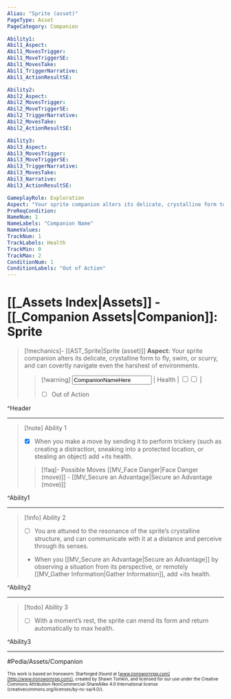 ```yaml
---
Alias: "Sprite (asset)"
PageType: Asset
PageCategory: Companion

Ability1:
Abil1_Aspect:
Abil1_MovesTrigger:
Abil1_MoveTriggerSE:
Abil1_MovesTake:
Abil1_TriggerNarrative:
Abil1_ActionResultSE:

Ability2:
Abil2_Aspect:
Abil2_MovesTrigger:
Abil2_MoveTriggerSE:
Abil2_TriggerNarrative:
Abil2_MovesTake:
Abil2_ActionResultSE:

Ability3:
Abil3_Aspect:
Abil3_MovesTrigger:
Abil3_MoveTriggerSE:
Abil3_TriggerNarrative:
Abil3_MovesTake:
Abil3_Narrative:
Abil3_ActionResultSE:

GameplayRole: Exploration
Aspect: "Your sprite companion alters its delicate, crystalline form to fly, swim, or scurry, and can covertly navigate even the harshest of environments."
PreReqCondition: 
NameNum: 1
NameLabels: "Companion Name"
NameValues:
TrackNum: 1
TrackLabels: Health
TrackMin: 0
TrackMax: 2
ConditionNum: 1
ConditionLabels: "Out of Action"
---
```

# [[_Assets Index|Assets]] - [[_Companion Assets|Companion]]: Sprite

> [!mechanics]- [[AST_Sprite|Sprite (asset)]]
> **Aspect:** Your sprite companion alters its delicate, crystalline form to fly, swim, or scurry, and can covertly navigate even the harshest of environments.
> > [!warning] <input type=texbox value="CompanionNameHere"> | Health | <input type="checkbox" /><input type="checkbox" /> |
> > - [ ] Out of Action

^Header

___
> [!note] Ability 1
> - [x] When you make a move by sending it to perform trickery (such as creating a distraction, sneaking into a protected location, or stealing an object) add +its health. 
> > [!faq]- Possible Moves
> > [[MV_Face Danger|Face Danger (move)]] - [[MV_Secure an Advantage|Secure an Advantage (move)]]

^Ability1

___
> [!info] Ability 2
> - [ ] You are attuned to the resonance of the sprite’s crystalline structure, and can communicate with it at a distance and perceive through its senses. 
> - When you [[MV_Secure an Advantage|Secure an Advantage]] by observing a situation from its perspective, or remotely [[MV_Gather Information|Gather Information]], add +its health.

^Ability2

___
> [!todo] Ability 3
> - [ ] With a moment’s rest, the sprite can mend its form and return automatically to max health.

^Ability3

___

#Pedia/Assets/Companion 

<font size=-2>This work is based on Ironsworn: Starforged (found at [www.ironswornrpg.com](http://www.ironswornrpg.com)), created by Shawn Tomkin, and licensed for our use under the Creative Commons Attribution-NonCommercial-ShareAlike 4.0 International license  (creativecommons.org/licenses/by-nc-sa/4.0/).</font>